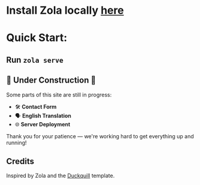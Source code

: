 # Install Zola locally [here](https://www.getzola.org/documentation/getting-started/installation/)


# Quick Start:
## Run ```zola serve``` 


## 🚧 Under Construction 🚧

Some parts of this site are still in progress:

- 🛠️ **Contact Form**
- 🗣️ **English Translation**
- 🌐 **Server Deployment**

Thank you for your patience — we're working hard to get everything up and running!


## Credits
Inspired by Zola and the [Duckquill](https://www.getzola.org/themes/duckquill/) template.
